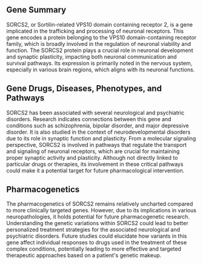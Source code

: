 ## Gene Summary
SORCS2, or Sortilin-related VPS10 domain containing receptor 2, is a gene implicated in the trafficking and processing of neuronal receptors. This gene encodes a protein belonging to the VPS10 domain-containing receptor family, which is broadly involved in the regulation of neuronal viability and function. The SORCS2 protein plays a crucial role in neuronal development and synaptic plasticity, impacting both neuronal communication and survival pathways. Its expression is primarily noted in the nervous system, especially in various brain regions, which aligns with its neuronal functions.

## Gene Drugs, Diseases, Phenotypes, and Pathways
SORCS2 has been associated with several neurological and psychiatric disorders. Research indicates connections between this gene and conditions such as schizophrenia, bipolar disorder, and major depressive disorder. It is also studied in the context of neurodevelopmental disorders due to its role in synaptic function and plasticity. From a molecular signaling perspective, SORCS2 is involved in pathways that regulate the transport and signaling of neuronal receptors, which are crucial for maintaining proper synaptic activity and plasticity. Although not directly linked to particular drugs or therapies, its involvement in these critical pathways could make it a potential target for future pharmacological intervention.

## Pharmacogenetics
The pharmacogenetics of SORCS2 remains relatively uncharted compared to more clinically targeted genes. However, due to its implications in various neuropathologies, it holds potential for future pharmacogenetic research. Understanding the genetic variations within SORCS2 could lead to better personalized treatment strategies for the associated neurological and psychiatric disorders. Future studies could elucidate how variants in this gene affect individual responses to drugs used in the treatment of these complex conditions, potentially leading to more effective and targeted therapeutic approaches based on a patient's genetic makeup.